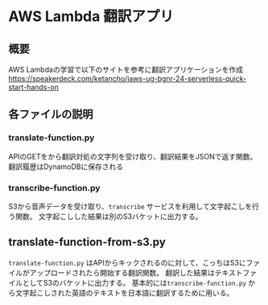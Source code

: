 # AWS Lambda 翻訳アプリ

## 概要

AWS Lambdaの学習で以下のサイトを参考に翻訳アプリケーションを作成
https://speakerdeck.com/ketancho/jaws-ug-bgnr-24-serverless-quick-start-hands-on

## 各ファイルの説明

### translate-function.py

APIのGETをから翻訳対処の文字列を受け取り、翻訳結果をJSONで返す関数。
翻訳履歴はDynamoDBに保存される

### transcribe-function.py

S3から音声データを受け取り、`transcribe` サービスを利用して文字起こしを行う関数。
文字起こしした結果は別のS3バケットに出力する。

## translate-function-from-s3.py

`translate-function.py` はAPIからキックされるのに対して、こっちはS3にファイルがアップロードされたら開始する翻訳関数。
翻訳した結果はテキストファイルとしてS3のバケットに出力する。
基本的には`transcribe-function.py` から文字起こしされた英語のテキストを日本語に翻訳するために用いる。